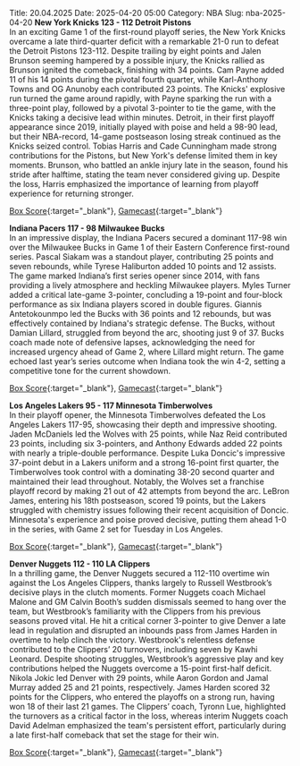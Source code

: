 Title: 20.04.2025
Date: 2025-04-20 05:00
Category: NBA 
Slug: nba-2025-04-20 
**New York Knicks 123 - 112 Detroit Pistons**  
In an exciting Game 1 of the first-round playoff series, the New York Knicks overcame a late third-quarter deficit with a remarkable 21-0 run to defeat the Detroit Pistons 123-112. Despite trailing by eight points and Jalen Brunson seeming hampered by a possible injury, the Knicks rallied as Brunson ignited the comeback, finishing with 34 points. Cam Payne added 11 of his 14 points during the pivotal fourth quarter, while Karl-Anthony Towns and OG Anunoby each contributed 23 points. The Knicks' explosive run turned the game around rapidly, with Payne sparking the run with a three-point play, followed by a pivotal 3-pointer to tie the game, with the Knicks taking a decisive lead within minutes. Detroit, in their first playoff appearance since 2019, initially played with poise and held a 98-90 lead, but their NBA-record, 14-game postseason losing streak continued as the Knicks seized control. Tobias Harris and Cade Cunningham made strong contributions for the Pistons, but New York's defense limited them in key moments. Brunson, who battled an ankle injury late in the season, found his stride after halftime, stating the team never considered giving up. Despite the loss, Harris emphasized the importance of learning from playoff experience for returning stronger. 

[Box Score](/game/det-vs-nyk-0042400121/box-score){:target="_blank"}, [Gamecast](/game/det-vs-nyk-0042400121){:target="_blank"}<br>

**Indiana Pacers 117 - 98 Milwaukee Bucks**  
In an impressive display, the Indiana Pacers secured a dominant 117-98 win over the Milwaukee Bucks in Game 1 of their Eastern Conference first-round series. Pascal Siakam was a standout player, contributing 25 points and seven rebounds, while Tyrese Haliburton added 10 points and 12 assists. The game marked Indiana’s first series opener since 2014, with fans providing a lively atmosphere and heckling Milwaukee players. Myles Turner added a critical late-game 3-pointer, concluding a 19-point and four-block performance as six Indiana players scored in double figures. Giannis Antetokounmpo led the Bucks with 36 points and 12 rebounds, but was effectively contained by Indiana's strategic defense. The Bucks, without Damian Lillard, struggled from beyond the arc, shooting just 9 of 37. Bucks coach made note of defensive lapses, acknowledging the need for increased urgency ahead of Game 2, where Lillard might return. The game echoed last year’s series outcome when Indiana took the win 4-2, setting a competitive tone for the current showdown. 

[Box Score](/game/mil-vs-ind-0042400131/box-score){:target="_blank"}, [Gamecast](/game/mil-vs-ind-0042400131){:target="_blank"}<br>

**Los Angeles Lakers 95 - 117 Minnesota Timberwolves**  
In their playoff opener, the Minnesota Timberwolves defeated the Los Angeles Lakers 117-95, showcasing their depth and impressive shooting. Jaden McDaniels led the Wolves with 25 points, while Naz Reid contributed 23 points, including six 3-pointers, and Anthony Edwards added 22 points with nearly a triple-double performance. Despite Luka Doncic's impressive 37-point debut in a Lakers uniform and a strong 16-point first quarter, the Timberwolves took control with a dominating 38-20 second quarter and maintained their lead throughout. Notably, the Wolves set a franchise playoff record by making 21 out of 42 attempts from beyond the arc. LeBron James, entering his 18th postseason, scored 19 points, but the Lakers struggled with chemistry issues following their recent acquisition of Doncic. Minnesota's experience and poise proved decisive, putting them ahead 1-0 in the series, with Game 2 set for Tuesday in Los Angeles. 

[Box Score](/game/min-vs-lal-0042400161/box-score){:target="_blank"}, [Gamecast](/game/min-vs-lal-0042400161){:target="_blank"}<br>

**Denver Nuggets 112 - 110 LA Clippers**  
In a thrilling game, the Denver Nuggets secured a 112-110 overtime win against the Los Angeles Clippers, thanks largely to Russell Westbrook’s decisive plays in the clutch moments. Former Nuggets coach Michael Malone and GM Calvin Booth’s sudden dismissals seemed to hang over the team, but Westbrook’s familiarity with the Clippers from his previous seasons proved vital. He hit a critical corner 3-pointer to give Denver a late lead in regulation and disrupted an inbounds pass from James Harden in overtime to help clinch the victory. Westbrook's relentless defense contributed to the Clippers’ 20 turnovers, including seven by Kawhi Leonard. Despite shooting struggles, Westbrook’s aggressive play and key contributions helped the Nuggets overcome a 15-point first-half deficit. Nikola Jokic led Denver with 29 points, while Aaron Gordon and Jamal Murray added 25 and 21 points, respectively. James Harden scored 32 points for the Clippers, who entered the playoffs on a strong run, having won 18 of their last 21 games. The Clippers’ coach, Tyronn Lue, highlighted the turnovers as a critical factor in the loss, whereas interim Nuggets coach David Adelman emphasized the team's persistent effort, particularly during a late first-half comeback that set the stage for their win. 

[Box Score](/game/lac-vs-den-0042400171/box-score){:target="_blank"}, [Gamecast](/game/lac-vs-den-0042400171){:target="_blank"}<br>


